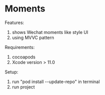 # Moments

Features:
  1. shows Wechat moments like style UI
  2. using MVVC pattern
  
Requirements:
  1. cocoapods
  2. Xcode version > 11.0
  
Setup:
  1. run "pod install --update-repo" in terminal
  2. run project
